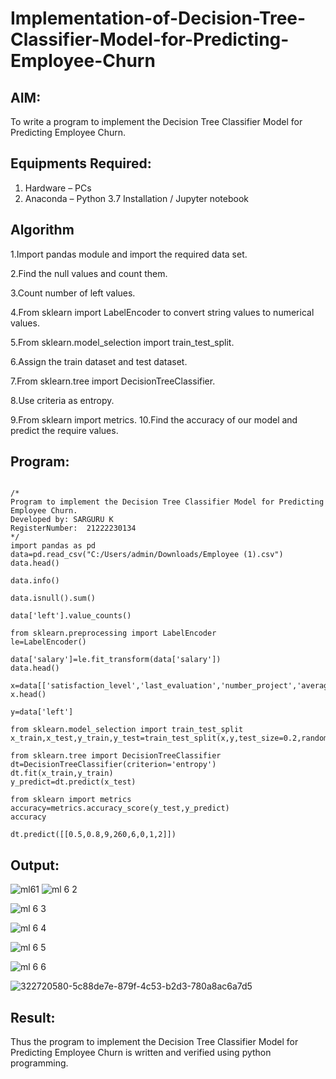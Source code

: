 # Implementation-of-Decision-Tree-Classifier-Model-for-Predicting-Employee-Churn

## AIM:
To write a program to implement the Decision Tree Classifier Model for Predicting Employee Churn.

## Equipments Required:
1. Hardware – PCs
2. Anaconda – Python 3.7 Installation / Jupyter notebook

## Algorithm
1.Import pandas module and import the required data set.

2.Find the null values and count them.

3.Count number of left values.

4.From sklearn import LabelEncoder to convert string values to numerical values.

5.From sklearn.model_selection import train_test_split.

6.Assign the train dataset and test dataset.

7.From sklearn.tree import DecisionTreeClassifier.

8.Use criteria as entropy.

9.From sklearn import metrics. 10.Find the accuracy of our model and predict the require values.

## Program:
```

/*
Program to implement the Decision Tree Classifier Model for Predicting Employee Churn.
Developed by: SARGURU K
RegisterNumber:  21222230134
*/
import pandas as pd
data=pd.read_csv("C:/Users/admin/Downloads/Employee (1).csv")
data.head()

data.info()

data.isnull().sum()

data['left'].value_counts()

from sklearn.preprocessing import LabelEncoder
le=LabelEncoder()

data['salary']=le.fit_transform(data['salary'])
data.head()

x=data[['satisfaction_level','last_evaluation','number_project','average_montly_hours','time_spend_company','Work_accident','promotion_last_5years','salary']]
x.head()

y=data['left']

from sklearn.model_selection import train_test_split
x_train,x_test,y_train,y_test=train_test_split(x,y,test_size=0.2,random_state=100)

from sklearn.tree import DecisionTreeClassifier
dt=DecisionTreeClassifier(criterion='entropy')
dt.fit(x_train,y_train)
y_predict=dt.predict(x_test)

from sklearn import metrics
accuracy=metrics.accuracy_score(y_test,y_predict)
accuracy

dt.predict([[0.5,0.8,9,260,6,0,1,2]])
```

## Output:
![ml61](https://github.com/hema-dharshini5/Implementation-of-Decision-Tree-Classifier-Model-for-Predicting-Employee-Churn/assets/147117728/8ace7d7b-d2d3-4010-9871-4ca49ef4d613)
![ml 6 2](https://github.com/hema-dharshini5/Implementation-of-Decision-Tree-Classifier-Model-for-Predicting-Employee-Churn/assets/147117728/c4abdfdd-eea3-4a74-91be-670a9c42d8ee)

![ml 6 3](https://github.com/hema-dharshini5/Implementation-of-Decision-Tree-Classifier-Model-for-Predicting-Employee-Churn/assets/147117728/4bd8d065-4850-4cd7-a8d6-2f7b74a28748)

![ml 6 4](https://github.com/hema-dharshini5/Implementation-of-Decision-Tree-Classifier-Model-for-Predicting-Employee-Churn/assets/147117728/e3ab19cc-0c82-4193-ba94-07693ac0d7ac)


![ml 6 5](https://github.com/hema-dharshini5/Implementation-of-Decision-Tree-Classifier-Model-for-Predicting-Employee-Churn/assets/147117728/a27fc94d-b094-48c7-824f-2b8a438628c3)

![ml 6 6](https://github.com/hema-dharshini5/Implementation-of-Decision-Tree-Classifier-Model-for-Predicting-Employee-Churn/assets/147117728/3450360f-010e-4daa-8bad-74d06e1e7095)

![322720580-5c88de7e-879f-4c53-b2d3-780a8ac6a7d5](https://github.com/hema-dharshini5/Implementation-of-Decision-Tree-Classifier-Model-for-Predicting-Employee-Churn/assets/147117728/6bf1b619-580a-446f-ad68-7e40cb0455ef)



## Result:
Thus the program to implement the  Decision Tree Classifier Model for Predicting Employee Churn is written and verified using python programming.
